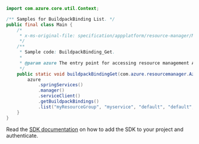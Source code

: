 ```java
import com.azure.core.util.Context;

/** Samples for BuildpackBinding List. */
public final class Main {
    /*
     * x-ms-original-file: specification/appplatform/resource-manager/Microsoft.AppPlatform/stable/2022-04-01/examples/BuildpackBinding_List.json
     */
    /**
     * Sample code: BuildpackBinding_Get.
     *
     * @param azure The entry point for accessing resource management APIs in Azure.
     */
    public static void buildpackBindingGet(com.azure.resourcemanager.AzureResourceManager azure) {
        azure
            .springServices()
            .manager()
            .serviceClient()
            .getBuildpackBindings()
            .list("myResourceGroup", "myservice", "default", "default", Context.NONE);
    }
}
```

Read the [SDK documentation](https://github.com/Azure/azure-sdk-for-java/blob/azure-resourcemanager_2.15.0/sdk/resourcemanager/azure-resourcemanager/README.md) on how to add the SDK to your project and authenticate.
